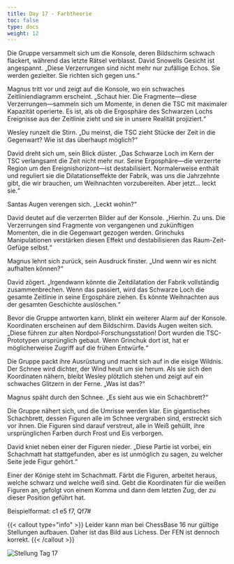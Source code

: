 ```yaml
---
title: Day 17 - Farbtheorie
toc: false
type: docs
weight: 12
---
```


Die Gruppe versammelt sich um die Konsole, deren Bildschirm schwach flackert, während das letzte Rätsel verblasst. David Snowells Gesicht ist angespannt. „Diese Verzerrungen sind nicht mehr nur zufällige Echos. Sie werden gezielter. Sie richten sich gegen uns.“

Magnus tritt vor und zeigt auf die Konsole, wo ein schwaches Zeitliniendiagramm erscheint. „Schaut hier. Die Fragmente—diese Verzerrungen—sammeln sich um Momente, in denen die TSC mit maximaler Kapazität operierte. Es ist, als ob die Ergosphäre des Schwarzen Lochs Ereignisse aus der Zeitlinie zieht und sie in unsere Realität projiziert.“

Wesley runzelt die Stirn. „Du meinst, die TSC zieht Stücke der Zeit in die Gegenwart? Wie ist das überhaupt möglich?“

David dreht sich um, sein Blick düster. „Das Schwarze Loch im Kern der TSC verlangsamt die Zeit nicht mehr nur. Seine Ergosphäre—die verzerrte Region um den Ereignishorizont—ist destabilisiert. Normalerweise enthält und reguliert sie die Dilatationseffekte der Fabrik, was uns die Jahrzehnte gibt, die wir brauchen, um Weihnachten vorzubereiten. Aber jetzt… leckt sie.“

Santas Augen verengen sich. „Leckt wohin?“

David deutet auf die verzerrten Bilder auf der Konsole. „Hierhin. Zu uns. Die Verzerrungen sind Fragmente von vergangenen und zukünftigen Momenten, die in die Gegenwart gezogen werden. Grinchuks Manipulationen verstärken diesen Effekt und destabilisieren das Raum-Zeit-Gefüge selbst.“

Magnus lehnt sich zurück, sein Ausdruck finster. „Und wenn wir es nicht aufhalten können?“

David zögert. „Irgendwann könnte die Zeitdilatation der Fabrik vollständig zusammenbrechen. Wenn das passiert, wird das Schwarze Loch die gesamte Zeitlinie in seine Ergosphäre ziehen. Es könnte Weihnachten aus der gesamten Geschichte auslöschen.“

Bevor die Gruppe antworten kann, blinkt ein weiterer Alarm auf der Konsole. Koordinaten erscheinen auf dem Bildschirm. Davids Augen weiten sich. „Diese führen zur alten Nordpol-Forschungsstation! Dort wurden die TSC-Prototypen ursprünglich gebaut. Wenn Grinchuk dort ist, hat er möglicherweise Zugriff auf die frühen Entwürfe.“

Die Gruppe packt ihre Ausrüstung und macht sich auf in die eisige Wildnis. Der Schnee wird dichter, der Wind heult um sie herum. Als sie sich den Koordinaten nähern, bleibt Wesley plötzlich stehen und zeigt auf ein schwaches Glitzern in der Ferne. „Was ist das?“

Magnus späht durch den Schnee. „Es sieht aus wie ein Schachbrett?“

Die Gruppe nähert sich, und die Umrisse werden klar. Ein gigantisches Schachbrett, dessen Figuren alle im Schnee vergraben sind, erstreckt sich vor ihnen. Die Figuren sind darauf verstreut, alle in Weiß gehüllt, ihre ursprünglichen Farben durch Frost und Eis verborgen.

David kniet neben einer der Figuren nieder. „Diese Partie ist vorbei, ein Schachmatt hat stattgefunden, aber es ist unmöglich zu sagen, zu welcher Seite jede Figur gehört.“

Einer der Könige steht im Schachmatt. Färbt die Figuren, arbeitet heraus, welche schwarz und welche weiß sind. Gebt die Koordinaten für die weißen Figuren an, gefolgt von einem Komma und dann dem letzten Zug, der zu dieser Position geführt hat.

Beispielformat: c1 e5 f7, Qf7#


{{< callout type="info" >}}
   Leider kann man bei ChessBase 16 nur gültige Stellungen aufbauen. Daher ist das Bild aus Lichess. Der FEN ist dennoch korrekt. 
{{< /callout >}}

![Stellung Tag 17](/day17.jpg "NR1BK3/3Q4/BKP5/P7/8/8/8/1R4B1 w - - 0 1")


